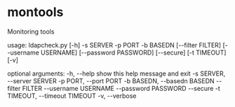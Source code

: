 montools
========

Monitoring tools

usage: ldapcheck.py [-h] -s SERVER -p PORT -b BASEDN [--filter FILTER]
                    [--username USERNAME] [--password PASSWORD] [--secure]
                    [-t TIMEOUT] [-v]

optional arguments:
  -h, --help            show this help message and exit
  -s SERVER, --server SERVER
  -p PORT, --port PORT
  -b BASEDN, --basedn BASEDN
  --filter FILTER
  --username USERNAME
  --password PASSWORD
  --secure
  -t TIMEOUT, --timeout TIMEOUT
  -v, --verbose
